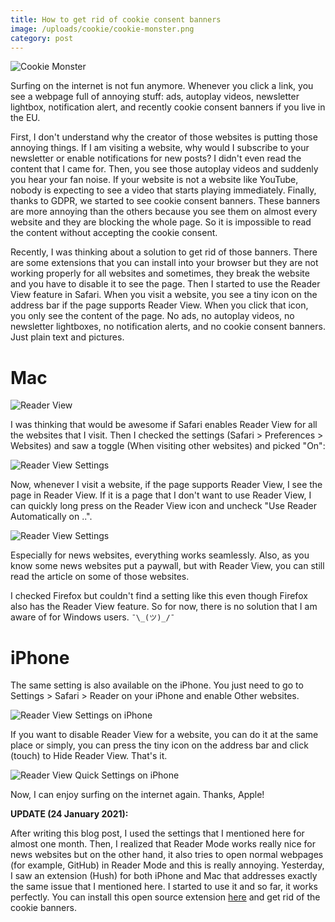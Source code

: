 ```yaml
---
title: How to get rid of cookie consent banners
image: /uploads/cookie/cookie-monster.png
category: post
---
```

![Cookie Monster](/uploads/cookie/cookie-monster.png)

Surfing on the internet is not fun anymore. Whenever you click a link, you see a webpage full of annoying stuff: ads, autoplay videos, newsletter lightbox, notification alert, and recently cookie consent banners if you live in the EU.

First, I don't understand why the creator of those websites is putting those annoying things. If I am visiting a website, why would I subscribe to your newsletter or enable notifications for new posts? I didn't even read the content that I came for. Then, you see those autoplay videos and suddenly you hear your fan noise. If your website is not a website like YouTube, nobody is expecting to see a video that starts playing immediately. Finally, thanks to GDPR, we started to see cookie consent banners. These banners are more annoying than the others because you see them on almost every website and they are blocking the whole page. So it is impossible to read the content without accepting the cookie consent.

Recently, I was thinking about a solution to get rid of those banners. There are some extensions that you can install into your browser but they are not working properly for all websites and sometimes, they break the website and you have to disable it to see the page. Then I started to use the Reader View feature in Safari. When you visit a website, you see a tiny icon on the address bar if the page supports Reader View. When you click that icon, you only see the content of the page. No ads, no autoplay videos, no newsletter lightboxes, no notification alerts, and no cookie consent banners. Just plain text and pictures.

# Mac

![Reader View](/uploads/cookie/reader-view.png)

I was thinking that would be awesome if Safari enables Reader View for all the websites that I visit. Then I checked the settings (Safari > Preferences > Websites) and saw a toggle (When visiting other websites) and picked "On":

![Reader View Settings](/uploads/cookie/reader-view-settings.png)

Now, whenever I visit a website, if the page supports Reader View, I see the page in Reader View. If it is a page that I don't want to use Reader View, I can quickly long press on the Reader View icon and uncheck "Use Reader Automatically on ..".

![Reader View Settings](/uploads/cookie/reader-view-auto.png)

Especially for news websites, everything works seamlessly. Also, as you know some news websites put a paywall, but with Reader View, you can still read the article on some of those websites.

I checked Firefox but couldn't find a setting like this even though Firefox also has the Reader View feature. So for now, there is no solution that I am aware of for Windows users. `¯\_(ツ)_/¯`

# iPhone

The same setting is also available on the iPhone. You just need to go to Settings > Safari > Reader on your iPhone and enable Other websites.

![Reader View Settings on iPhone](/uploads/cookie/reader-view-on-iphone.png)

If you want to disable Reader View for a website, you can do it at the same place or simply, you can press the tiny icon on the address bar and click (touch) to Hide Reader View. That's it.

![Reader View  Quick Settings on iPhone](/uploads/cookie/reader-view-on-iphone-hide.png)


Now, I can enjoy surfing on the internet again. Thanks, Apple!

**UPDATE (24 January 2021):**

After writing this blog post, I used the settings that I mentioned here for almost one month. Then, I realized that Reader Mode works really nice for news websites but on the other hand, it also tries to open normal webpages (for example, GitHub) in Reader Mode and this is really annoying. Yesterday, I saw an extension (Hush) for both iPhone and Mac that addresses exactly the same issue that I mentioned here. I started to use it and so far, it works perfectly. You can install this open source extension [here](https://oblador.github.io/hush/) and get rid of the cookie banners.
